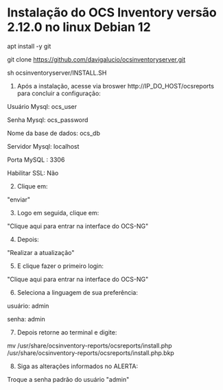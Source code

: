 # Instalação do OCS Inventory versão 2.12.0 no linux Debian 12

apt install -y git

git clone https://github.com/davigalucio/ocsinventoryserver.git

sh ocsinventoryserver/INSTALL.SH



1. Após a instalação, acesse via broswer http://IP_DO_HOST/ocsreports para concluir a configuração:

Usuário Mysql: ocs_user

Senha Mysql: ocs_password

Nome da base de dados: ocs_db

Servidor Mysql: localhost

Porta MySQL : 3306

Habilitar SSL: Não

2. Clique em:

"enviar"

3. Logo em seguida, clique em:

"Clique aqui para entrar na interface do OCS-NG"

4. Depois:

"Realizar a atualização"

5. E clique fazer o primeiro login:

"Clique aqui para entrar na interface do OCS-NG"

6. Seleciona a linguagem de sua preferência:

usuário: admin

senha: admin

7. Depois retorne ao terminal e digite:

mv /usr/share/ocsinventory-reports/ocsreports/install.php /usr/share/ocsinventory-reports/ocsreports/install.php.bkp

8. Siga as alterações informados no ALERTA:

Troque a senha padrão do usuário "admin"



